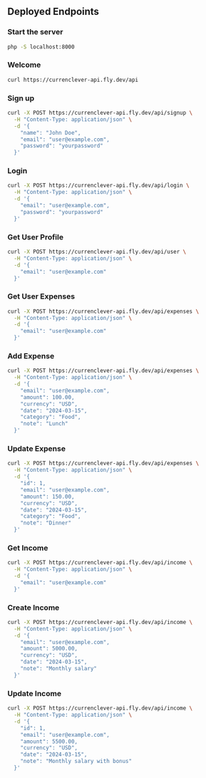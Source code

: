 
## Deployed Endpoints

### Start the server

```bash
php -S localhost:8000
```

### Welcome

```bash
curl https://currenclever-api.fly.dev/api
```

### Sign up

```bash
curl -X POST https://currenclever-api.fly.dev/api/signup \
  -H "Content-Type: application/json" \
  -d '{
    "name": "John Doe",
    "email": "user@example.com",
    "password": "yourpassword"
  }'
```

### Login

```bash
curl -X POST https://currenclever-api.fly.dev/api/login \
  -H "Content-Type: application/json" \
  -d '{
    "email": "user@example.com",
    "password": "yourpassword"
  }'
```

### Get User Profile

```bash
curl -X POST https://currenclever-api.fly.dev/api/user \
  -H "Content-Type: application/json" \
  -d '{
    "email": "user@example.com"
  }'
```

### Get User Expenses

```bash
curl -X POST https://currenclever-api.fly.dev/api/expenses \
  -H "Content-Type: application/json" \
  -d '{
    "email": "user@example.com"
  }'
```

### Add Expense

```bash
curl -X POST https://currenclever-api.fly.dev/api/expenses \
  -H "Content-Type: application/json" \
  -d '{
    "email": "user@example.com",
    "amount": 100.00,
    "currency": "USD",
    "date": "2024-03-15",
    "category": "Food",
    "note": "Lunch"
  }'
```

### Update Expense

```bash
curl -X POST https://currenclever-api.fly.dev/api/expenses \
  -H "Content-Type: application/json" \
  -d '{
    "id": 1,
    "email": "user@example.com",
    "amount": 150.00,
    "currency": "USD",
    "date": "2024-03-15",
    "category": "Food",
    "note": "Dinner"
  }'
```

### Get Income

```bash
curl -X POST https://currenclever-api.fly.dev/api/income \
  -H "Content-Type: application/json" \
  -d '{
    "email": "user@example.com"
  }'
```

### Create Income

```bash
curl -X POST https://currenclever-api.fly.dev/api/income \
  -H "Content-Type: application/json" \
  -d '{
    "email": "user@example.com",
    "amount": 5000.00,
    "currency": "USD",
    "date": "2024-03-15",
    "note": "Monthly salary"
  }'
```

### Update Income

```bash
curl -X POST https://currenclever-api.fly.dev/api/income \
  -H "Content-Type: application/json" \
  -d '{
    "id": 1,
    "email": "user@example.com",
    "amount": 5500.00,
    "currency": "USD",
    "date": "2024-03-15",
    "note": "Monthly salary with bonus"
  }'
```